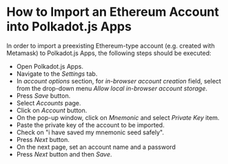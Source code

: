 # How to Import an Ethereum Account into Polkadot.js Apps
In order to import a preexisting Ethereum-type account (e.g. created with Metamask) to Polkadot.js Apps, the following steps should be executed:
- Open Polkadot.js Apps.
- Navigate to the _Settings_ tab.
- In _account options_ section, for _in-browser account creation_ field, select from the drop-down menu _Allow local in-browser account storage_. 
- Press _Save_ button.
- Select _Accounts_ page.
- Click on _Account_ button.
- On the pop-up window, click on _Mnemonic_ and select _Private Key_ item.
- Paste the private key of the account to be imported.
- Check on "i have saved my mnemonic seed safely".
- Press _Next_ button.
- On the next page, set an account name and a password
- Press _Next_ button and then _Save_.
